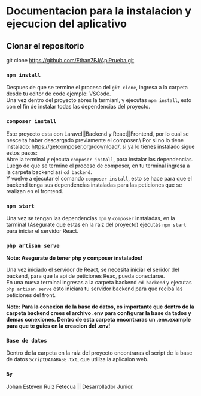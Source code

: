 # Documentacion para la instalacion y ejecucion del aplicativo
## Clonar el repositorio

git clone https://github.com/Ethan7FJ/ApiPrueba.git
### `npm install`

Despues de que se termine el proceso del `git clone`, ingresa a la carpeta desde tu editor de code ejemplo: VSCode.\
Una vez dentro del proyecto abres la termianl, y ejecutas `npm install`, esto con el fin de instalar todas las dependencias del proyecto.

### `composer install`

Este proyecto esta con Laravel||Backend y React||Frontend, por lo cual se nesceita haber descargado previamente el composer.\ 
Por si no lo tiene instalado: https://getcomposer.org/download/, si ya lo tienes instalado sigue estos pasos:\
Abre la terminal y ejecuta `composer install`, para instalar las dependencias.\
Luego de que se termine el proceso de composer, en tu terminal ingresa a la carpeta backend asi `cd backend`.\
Y vuelve a ejecutar el comando `composer install`, esto se hace para que el backend tenga sus dependencias instaladas para las peticiones que se realizan en el frontend.

### `npm start`

Una vez se tengan las dependencias `npm` y `composer` instaladas, en la tarminal (Asegurate que estas en la raiz del proyecto) ejecutas `npm start` para iniciar el servidor React.

### `php artisan serve`

**Note: Asegurate de tener php y composer instalados!**

Una vez iniciado el servidor de React, se necesita iniciar el seridor del backend, para que la api de peticiones Reac, pueda conectarse.\
En una nueva terminal ingresas a la carpeta backend `cd backend` y ejecutas `php artisan serve` esto iniciara tu servidor backend para que reciba las peticiones del front.

**Note: Para la conexion de la base de datos, es importante que dentro de la carpeta backend crees el archivo .env para configurar la base da tados y demas conexiones.
Dentro de esta carpeta encontraras un .env.example para que te guies en la creacion del .env!**

### `Base de datos`

Dentro de la carpeta en la raiz del proyecto encontraras el script de la base de datos `ScriptDATABASE.txt`, que utiliza la aplicaion web.

### `By`

Johan Esteven Ruiz Fetecua || Desarrollador Junior.
